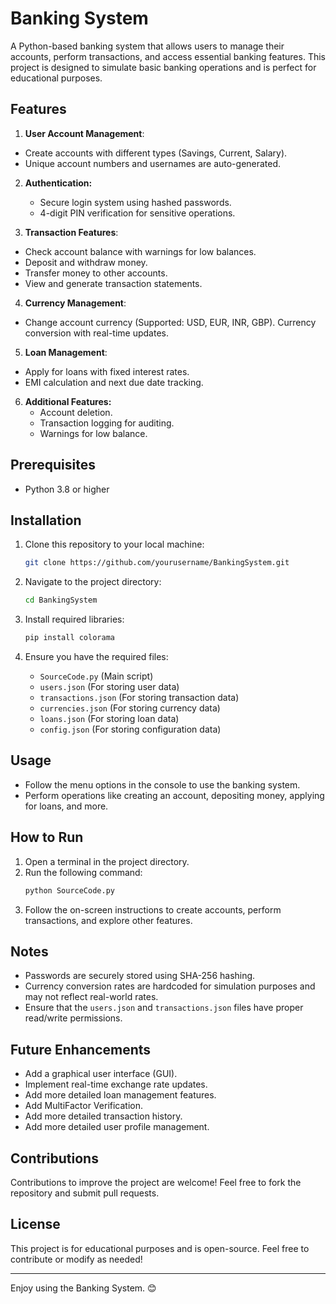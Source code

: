 # Banking System

A Python-based banking system that allows users to manage their accounts, perform transactions, and access essential banking features. This project is designed to simulate basic banking operations and is perfect for educational purposes.

## Features

1. **User Account Management**:
  - Create accounts with different types (Savings, Current, Salary).
  - Unique account numbers and usernames are auto-generated.

2. **Authentication:**
   - Secure login system using hashed passwords.
   - 4-digit PIN verification for sensitive operations.

3. **Transaction Features**:
  - Check account balance with warnings for low balances.
  - Deposit and withdraw money.
  - Transfer money to other accounts.
  - View and generate transaction statements.

4. **Currency Management**:
  - Change account currency (Supported: USD, EUR, INR, GBP).
  Currency conversion with real-time updates.

5. **Loan Management**:
  - Apply for loans with fixed interest rates.
  - EMI calculation and next due date tracking.

6. **Additional Features:**
   - Account deletion.
   - Transaction logging for auditing.
   - Warnings for low balance.

## Prerequisites

- Python 3.8 or higher

## Installation

1. Clone this repository to your local machine:
   ```bash
   git clone https://github.com/yourusername/BankingSystem.git
   ```

2. Navigate to the project directory:
   ```bash
   cd BankingSystem
   ```

3. Install required libraries:
   ```bash
   pip install colorama
   ```

4. Ensure you have the required files:
   - `SourceCode.py` (Main script)
   - `users.json` (For storing user data)
   - `transactions.json` (For storing transaction data)
   - `currencies.json` (For storing currency data)
   - `loans.json` (For storing loan data)
   - `config.json` (For storing configuration data)

## Usage

- Follow the menu options in the console to use the banking system.
- Perform operations like creating an account, depositing money, applying for loans, and more.

## How to Run

1. Open a terminal in the project directory.
2. Run the following command:
   ```bash
   python SourceCode.py
   ```
3. Follow the on-screen instructions to create accounts, perform transactions, and explore other features.

## Notes

- Passwords are securely stored using SHA-256 hashing.
- Currency conversion rates are hardcoded for simulation purposes and may not reflect real-world rates.
- Ensure that the `users.json` and `transactions.json` files have proper read/write permissions.

## Future Enhancements

- Add a graphical user interface (GUI).
- Implement real-time exchange rate updates.
- Add more detailed loan management features.
- Add MultiFactor Verification. 
- Add more detailed transaction history.
- Add more detailed user profile management.

## Contributions

Contributions to improve the project are welcome! Feel free to fork the repository and submit pull requests.

## License

This project is for educational purposes and is open-source. Feel free to contribute or modify as needed!

---

Enjoy using the Banking System. 😊
